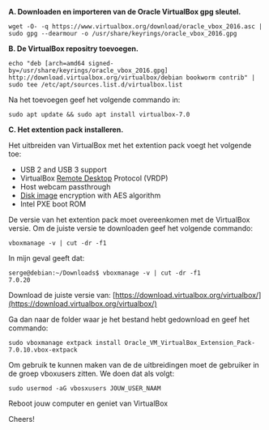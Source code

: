 **A. Downloaden en importeren van de Oracle VirtualBox gpg sleutel.**
   
```
wget -O- -q https://www.virtualbox.org/download/oracle_vbox_2016.asc | sudo gpg --dearmour -o /usr/share/keyrings/oracle_vbox_2016.gpg
```

**B. De VirtualBox repositry toevoegen.**

```
echo "deb [arch=amd64 signed-by=/usr/share/keyrings/oracle_vbox_2016.gpg] http://download.virtualbox.org/virtualbox/debian bookworm contrib" | sudo tee /etc/apt/sources.list.d/virtualbox.list
```

Na het toevoegen geef het volgende commando in:

```
sudo apt update && sudo apt install virtualbox-7.0
```
   
**C. Het extention pack installeren.**

Het uitbreiden van VirtualBox met het extention pack voegt het volgende toe:

* USB 2 and USB 3 support
* VirtualBox [Remote Desktop](https://linuxiac.com/remote-desktop-with-linux/) Protocol (VRDP)
* Host webcam passthrough
* [Disk image](https://linuxiac.com/best-free-hard-disk-imaging-software/) encryption with AES algorithm
* Intel PXE boot ROM

De versie van het extention pack moet overeenkomen met de VirtualBox versie. Om de juiste versie te downloaden geef het volgende commando:

```
vboxmanage -v | cut -dr -f1
```
In mijn geval geeft dat:
  
```
serge@debian:~/Downloads$ vboxmanage -v | cut -dr -f1
7.0.20
 ```

Download de juiste versie van: [https://download.virtualbox.org/virtualbox/](https://download.virtualbox.org/virtualbox/)

Ga dan naar de folder waar je het bestand hebt gedownload en geef het commando:

```
sudo vboxmanage extpack install Oracle_VM_VirtualBox_Extension_Pack-7.0.10.vbox-extpack
```
Om gebruik te kunnen maken van de de uitbreidingen moet de gebruiker in de groep vboxusers zitten. We doen dat als volgt:

  ```
  sudo usermod -aG vbosxusers JOUW_USER_NAAM
  ```

Reboot jouw computer en geniet van VirtualBox



Cheers!


